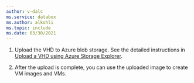 ```yaml
---
author: v-dalc
ms.service: databox
ms.author: alkohli
ms.topic: include
ms.date: 03/30/2021
---
```


1. Upload the VHD to Azure blob storage. See the detailed instructions in [Upload a VHD using Azure Storage Explorer](../articles/devtest-labs/devtest-lab-upload-vhd-using-storage-explorer.md).

1. After the upload is complete, you can use the uploaded image to create VM images and VMs.